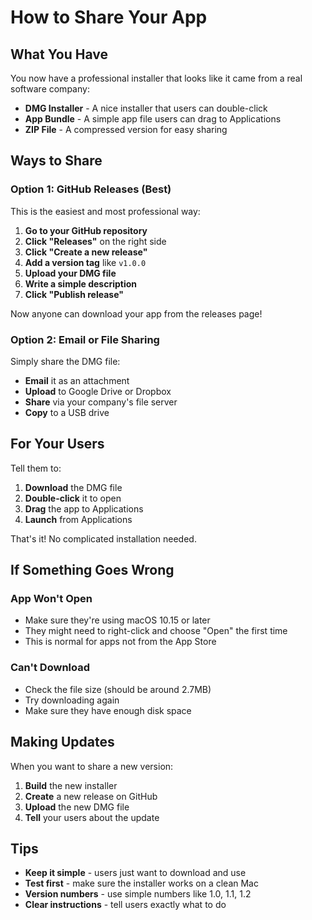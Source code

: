 # How to Share Your App

## What You Have

You now have a professional installer that looks like it came from a real software company:

- **DMG Installer** - A nice installer that users can double-click
- **App Bundle** - A simple app file users can drag to Applications
- **ZIP File** - A compressed version for easy sharing

## Ways to Share

### Option 1: GitHub Releases (Best)

This is the easiest and most professional way:

1. **Go to your GitHub repository**
2. **Click "Releases"** on the right side
3. **Click "Create a new release"**
4. **Add a version tag** like `v1.0.0`
5. **Upload your DMG file**
6. **Write a simple description**
7. **Click "Publish release"**

Now anyone can download your app from the releases page!

### Option 2: Email or File Sharing

Simply share the DMG file:
- **Email** it as an attachment
- **Upload** to Google Drive or Dropbox
- **Share** via your company's file server
- **Copy** to a USB drive

## For Your Users

Tell them to:

1. **Download** the DMG file
2. **Double-click** it to open
3. **Drag** the app to Applications
4. **Launch** from Applications

That's it! No complicated installation needed.

## If Something Goes Wrong

### App Won't Open
- Make sure they're using macOS 10.15 or later
- They might need to right-click and choose "Open" the first time
- This is normal for apps not from the App Store

### Can't Download
- Check the file size (should be around 2.7MB)
- Try downloading again
- Make sure they have enough disk space

## Making Updates

When you want to share a new version:

1. **Build** the new installer
2. **Create** a new release on GitHub
3. **Upload** the new DMG file
4. **Tell** your users about the update

## Tips

- **Keep it simple** - users just want to download and use
- **Test first** - make sure the installer works on a clean Mac
- **Version numbers** - use simple numbers like 1.0, 1.1, 1.2
- **Clear instructions** - tell users exactly what to do 
